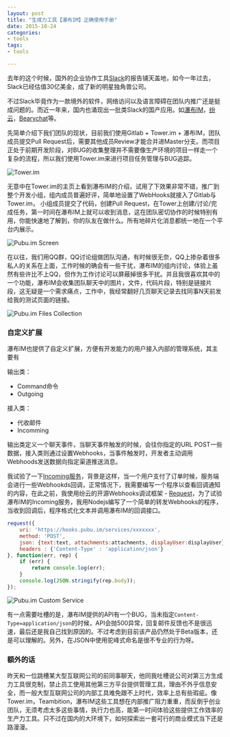 ```yaml
---
layout: post
title: "生成力工具【瀑布IM】正确使用手册"
date: 2015-10-24
categories:
- tools
tags:
- tools

---
```



去年的这个时候，国外的企业协作工具[Slack](https://slack.com/)的报告铺天盖地，如今一年过去，Slack已经估值30亿美金，成了新的明星独角兽公司。  
    
不过Slack毕竟作为一款境外的软件，网络访问以及语言障碍在团队内推广还是挺成问题的。而近一年来，国内也涌现出一批类Slack的国产应用。如[瀑布IM](https://beta.pubu.im/)，[纷云](https://lesschat.com/)，[Bearychat](https://bearychat.com)等。


<!-- more -->


先简单介绍下我们团队的现状，目前我们使用Gitlab + Tower.im + 瀑布IM，团队成员提交Pull Request后，需要其他成员Review才能合并进Master分支。而项目正处于前期开发阶段，对BUG的收集整理并不需要像生产环境的项目一样走一个复杂的流程，所以我们使用Tower.im来进行项目任务管理与BUG追踪。 

![Tower.im](http://res.xiezefan.me/images/blog/tower_screen.png)  

无意中在Tower.im的主页上看到瀑布IM的介绍，试用了下效果非常不错，推广到整个开发小组，组内成员普遍好评，简单地设置了WebHooks就接入了Gitlab与Tower.im， 小组成员提交了代码，创建Pull Request，在Tower上创建/讨论/完成任务，第一时间在瀑布IM上就可以收到消息，这在团队密切协作的时候特别有用，你能快速地了解到，你的队友在做什么。所有地碎片化消息都统一地在一个平台内展示。

![Pubu.im Screen](http://res.xiezefan.me/images/blog/pubu_im_screen.png?t=1)

在以往，我们用QQ群，QQ讨论组做团队沟通，有时候很无奈，QQ上掺杂着很多私人的关系在上面，工作时候的确会有一些干扰，瀑布IM的组内讨论，体验上虽然有些许比不上QQ，但作为工作讨论可以屏蔽掉很多干扰。并且我很喜欢其中的一个功能，瀑布IM会收集团队聊天中的图片，文件，代码片段，特别是链接片段，这无疑是一个需求痛点，工作中，我经常翻好几页聊天记录去找同事N天前发给我的测试页面的链接。

![Pubu.im Files Collection](http://res.xiezefan.me/images/blog/pubu_im_files_collection.jpg)


### 自定义扩展

瀑布IM也提供了自定义扩展，方便有开发能力的用户接入内部的管理系统，其主要有

输出类：

* Command命令
* Outgoing


接入类：

* 代收邮件
* Incomming


输出类定义一个聊天事件，当聊天事件触发的时候，会往你指定的URL POST一些数据，接入类则通过设置Webhooks，当事件触发时，开发者主动调用Webhoods发送数据向指定渠道推送消息。 

我试验了一下[Incoming服务](https://blog.pubu.im/how-to-add-incoming/)，背景是这样，当一个用户支付了订单时候，服务端会进行一些Webhookds回调，正常情况下，我需要编写一个程序以查看回调通知的内容，在此之前，我使用纷云的开源Webhooks调试框架 - [Request](http://request.lesschat.com/)，为了试验瀑布IM的Incoming服务，我用Nodejs编写了一个简单的转发Webhooks的程序，当收到回调后，程序格式化文本并调用瀑布IM的回调接口。

```javascript
request({
    uri: 'https://hooks.pubu.im/services/xxxxxxx',
    method: 'POST',
    json: {text:text, attachments:attachments, displayUser:displayUser},
    headers : {'Content-Type' : 'application/json'}
}, function(err, rep) {
    if (err) {
        return console.log(err);
    }
    console.log(JSON.stringify(rep.body));
});
```

![Pubu.im Custom Service](http://res.xiezefan.me/images/blog/pubu_im_custom_service.png)  


有一点需要吐槽的是，瀑布IM提供的API有一个BUG，当未指定`Content-Type=application/json`的时候，API会抛500异常，回复邮件反馈也不是很迅速，最后还是我自己找到原因的。不过考虑到目前该产品仍然处于Beta版本，还是可以理解的。另外，在JSON中使用驼峰式命名是很不专业的行为呀。


### 额外的话

昨天和一位跳槽某大型互联网公司的前同事聊天，他同我吐槽说公司对第三方生成力工具很克制，禁止员工使用其他第三方平台提供管理工具，理由不外乎信息安全，而一般大型互联网公司的内部工具难免跟不上时代，效率上总有些瑕疵。像Tower.im，Teambition，瀑布IM这些工具想在内部推广阻力重重，而反倒乎创业团队，无须考虑太多这些事情，执行力也高，能第一时间体验这些提供工作效率的生产力工具。只不过在国内的大环境下，如何探索出一套可行的商业模式当下还是路漫漫。





